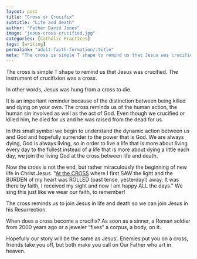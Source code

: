 ```yaml
---
layout: post
title: "Cross or Crucifix"
subtitle: "Life and death"
author: "Father David Jones"
image: "jesus-cross-crucified.jpg"
categories: [Catholic Practices]
tags: [writing]
permalink: "adult-faith-formation/:title"
meta: "The cross is simple T shape to remind us that Jesus was crucified. The instrument of crucifixion was a cross."
---
```

The cross is simple T shape to remind us that Jesus was crucified. The instrument of crucifixion was a cross.
<!--more-->

In other words, Jesus was hung from a cross to die.

It is an important reminder because of the distinction between being killed and dying on your own. The cross reminds us of the human action, the human sin involved as well as the act of God. Even though we crucified or killed him, he died for us and he was raised from the dead for us.

In this small symbol we begin to understand the dynamic action between us and God and hopefully surrender to the power that is God. We are always dying, God is always living, so in order to live a life that is more about living every day to the fullest instead of a life that is more about dying a little each day, we join the living God at the cross between life and death.

Now the cross is not the end, but rather miraculously the beginning of new life in Christ Jesus. "<a href="https://www.youtube.com/watch?v=rNRMYVRWLw0" target="blank">At the CROSS</a> where I first SAW the light and the BURDEN of my heart was ROLLED (past tense, yesterday!) away. It was there by faith, I received my sight and now I am happy ALL the days." We sing this just like we wear our faith, to remember!

The cross reminds us to join Jesus in life and death so we can join Jesus in his Resurrection.

When does a cross become a crucifix? As soon as a sinner, a Roman soldier from 2000 years ago or a jeweler “fixes” a corpus, a body, on it.

Hopefully our story will be the same as Jesus’. Enemies put you on a cross, friends take you off, but both make you call on Our Father who art in heaven.